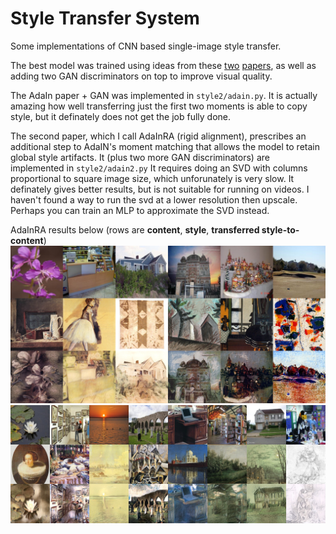 # Style Transfer System
Some implementations of CNN based single-image style transfer.

The best model was trained using ideas from these [two](https://arxiv.org/pdf/1703.06868.pdf) [papers](https://arxiv.org/pdf/1909.13690v2.pdf), as well as adding two GAN discriminators on top to improve visual quality.

The AdaIn paper + GAN was implemented in `style2/adain.py`.
It is actually amazing how well transferring just the first two moments is able to copy style, but
it definately does not get the job fully done.

The second paper, which I call AdaInRA (rigid alignment), prescribes an additional step to AdaIN's moment matching that
allows the model to retain global style artifacts. It (plus two more GAN discriminators) are implemented in `style2/adain2.py`
It requires doing an SVD with columns proportional to square image size, which unforunately is very slow.
It definately gives better results, but is not suitable for running on videos. I haven't found a way to
run the svd at a lower resolution then upscale. Perhaps you can train an MLP to approximate the SVD instead.

AdaInRA results below (rows are **content**, **style**, **transferred style-to-content**)
![](/doc/adaRA006950.jpg)
![](/doc/adaRA007350.jpg)
